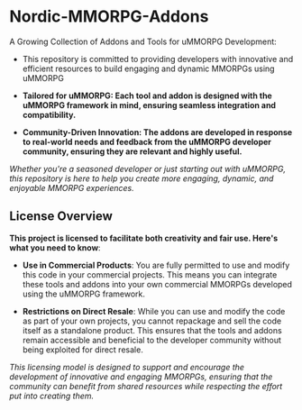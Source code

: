# Nordic-MMORPG-Addons
A Growing Collection of Addons and Tools for uMMORPG Development:

- This repository is committed to providing developers with innovative and efficient resources to build engaging and dynamic MMORPGs using uMMORPG

- **Tailored for uMMORPG: Each tool and addon is designed with the uMMORPG framework in mind, ensuring seamless integration and compatibility.**

- **Community-Driven Innovation: The addons are developed in response to real-world needs and feedback from the uMMORPG developer community, ensuring they are relevant and highly useful.**

*Whether you're a seasoned developer or just starting out with uMMORPG, this repository is here to help you create more engaging, dynamic, and enjoyable MMORPG experiences.*

## License Overview
**This project is licensed to facilitate both creativity and fair use. Here's what you need to know**:

- **Use in Commercial Products**: You are fully permitted to use and modify this code in your commercial projects. This means you can integrate these tools and addons into your own commercial MMORPGs developed using the uMMORPG framework.

- **Restrictions on Direct Resale**: While you can use and modify the code as part of your own projects, you cannot repackage and sell the code itself as a standalone product. This ensures that the tools and addons remain accessible and beneficial to the developer community without being exploited for direct resale.

*This licensing model is designed to support and encourage the development of innovative and engaging MMORPGs, ensuring that the community can benefit from shared resources while respecting the effort put into creating them.*
